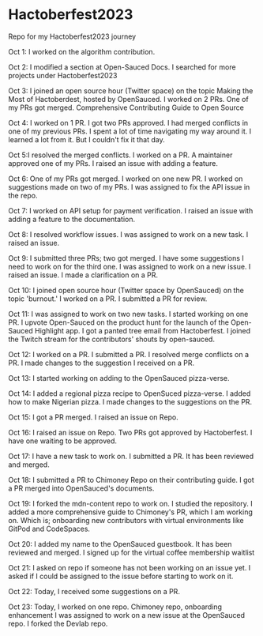 # Hactoberfest2023
Repo for my Hactoberfest2023 journey

Oct 1: I worked on the algorithm contribution.

Oct 2: I modified a section at Open-Sauced Docs. I searched for more projects under Hactoberfest2023

Oct 3: I joined an open source hour (Twitter space) on the topic Making the Most of Hactoberdest, hosted by OpenSauced. I worked on 2 PRs. One of my PRs got merged. Comprehensive Contributing Guide to Open Source

Oct 4: I worked on 1 PR. I got two PRs approved. I had merged conflicts in one of my previous PRs. I spent a lot of time navigating my way around it. I learned a lot from it. But I couldn't fix it that day.

Oct 5:I resolved the merged conflicts. I worked on a PR. A maintainer approved one of my PRs. I raised an issue with adding a feature.

Oct 6: One of my PRs got merged. I worked on one new PR. I worked on suggestions made on two of my PRs. I was assigned to fix the API issue in the repo.

Oct 7: I worked on API setup for payment verification. I raised an issue with adding a feature to the documentation.

Oct 8: I resolved workflow issues. I was assigned to work on a new task. I raised an issue.

Oct 9: I submitted three PRs; two got merged. I have some suggestions I need to work on for the third one. I was assigned to work on a new issue. I raised an issue. I made a clarification on a PR.

Oct 10: I joined open source hour (Twitter space by OpenSauced) on the topic 'burnout.' I worked on a PR. I submitted a PR for review.

Oct 11: I was assigned to work on two new tasks. I started working on one PR. I upvote Open-Sauced on the product hunt for the launch of the Open-Sauced Highlight app. I got a panted tree email from Hactoberfest. I joined the Twitch stream for the contributors' shouts by open-sauced.

Oct 12: I worked on a PR. I submitted a PR. I resolved merge conflicts on a PR. I made changes to the suggestion I received on a PR.

Oct 13: I started working on adding to the OpenSauced pizza-verse.

Oct 14: I added a regional pizza recipe to OpenSuced pizza-verse. I added how to make Nigerian pizza. I made changes to the suggestions on the PR.

Oct 15: I got a PR merged. I raised an issue on Repo.

Oct 16: I raised an issue on Repo. Two PRs got approved by Hactoberfest. I have one waiting to be approved.

Oct 17: I have a new task to work on. I submitted a PR. It has been reviewed and merged.

Oct 18: I submitted a PR to Chimoney Repo on their contributing guide. I got a PR merged into OpenSauced's documents.

Oct 19: I forked the mdn-content repo to work on. I studied the repository. I added a more comprehensive guide to Chimoney's PR, which I am working on. Which is; onboarding new contributors with virtual environments like GitPod and CodeSpaces.

Oct 20: I added my name to the OpenSauced guestbook. It has been reviewed and merged. I signed up for the virtual coffee membership waitlist

Oct 21: I asked on repo if someone has not been working on an issue yet. I asked if I could be assigned to the issue before starting to work on it.

Oct 22: Today,  I  received some suggestions on a PR.

Oct 23: Today, I worked on one repo. Chimoney repo, onboarding enhancement I was assigned to work on a new issue at the OpenSauced repo. I forked the Devlab repo.
